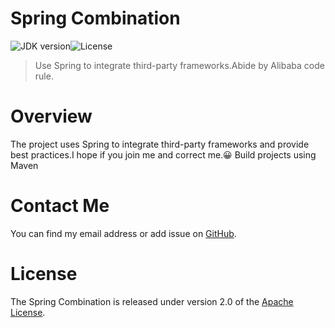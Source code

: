 # Spring Combination
![JDK version](https://img.shields.io/badge/JDK-1.8-green)![License](https://img.shields.io/badge/License-Apache%20License%202.0-red)
> Use Spring to integrate third-party frameworks.Abide by Alibaba code rule.

# Overview
The project uses Spring to integrate third-party frameworks and provide best practices.I hope if you join me and correct me.😀
Build projects using Maven 

# Contact Me
You can find my email address or add issue on [GitHub](https://github.com/kchastes).

# License
The Spring Combination is released under version 2.0 of the [Apache License](https://www.apache.org/licenses/LICENSE-2.0).
